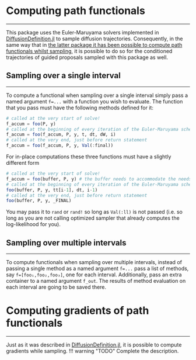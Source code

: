 # Computing path functionals
****************************
This package uses the Euler-Maruyama solvers implemented in [DiffusionDefinition.jl](https://juliadiffusionbayes.github.io/DiffusionDefinition.jl/dev/) to sample diffusion trajectories. Consequently, in the same way that in [the latter package it has been possible to compute path functionals whilst sampling](https://juliadiffusionbayes.github.io/DiffusionDefinition.jl/dev/manual/functionals_of_paths/), it is possible to do so for the conditioned trajectories of guided proposals sampled with this package as well.

## Sampling over a single interval
-----------------------
To compute a functional when sampling over a single interval simply pass a named argument `f=...` with a function you wish to evaluate. The function that you pass must have the following methods defined for it:
```julia
# called at the very start of solve!
f_accum = foo(P, y)
# called at the beginning of every iteration of the Euler-Maruyama scheme
f_accum = foo(f_accum, P, y, t, dt, dW, i)
# called at the very end, just before return statement
f_accum = foo(f_accum, P, y, Val(:final))
```
For in-place computations these three functions must have a slightly different form
```julia
# called at the very start of solve!
f_accum = foo(buffer, P, y) # the buffer needs to accommodate the needs of function f
# called at the beginning of every iteration of the Euler-Maruyama scheme
foo(buffer, P, y, tt[i-1], dt, i-1)
# called at the very end, just before return statement
foo(buffer, P, y, _FINAL)
```
You may pass it to `rand` or `rand!` so long as `Val(:ll)` is not passed (i.e. so long as you are not calling optimized sampler that already computes the log-likelihood for you).

## Sampling over multiple intervals
-----------------------
To compute functionals when sampling over multiple intervals, instead of passing a single method as a named argument `f=...` pass a list of methods, say `f=[foo₁,foo₂,foo₃]`, one for each interval. Additionally, pass an extra container to a named argument `f_out`. The results of method evaluation on each interval are going to be saved there.

# Computing gradients of path functionals
*************
Just as it was described in [DiffusionDefinition.jl](https://juliadiffusionbayes.github.io/DiffusionDefinition.jl/dev/), it is possible to compute gradients while sampling.
!!! warning "TODO"
    Complete the description.
